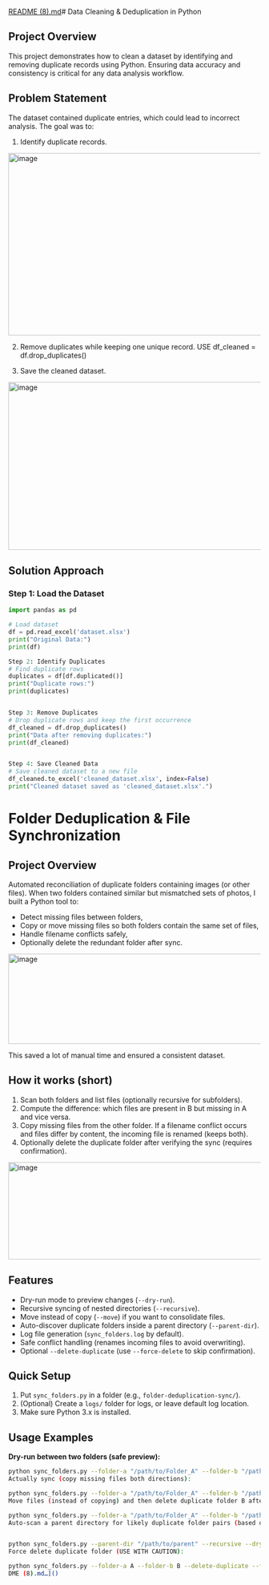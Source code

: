 [README (8).md](https://github.com/user-attachments/files/22438635/README.8.md)# Data Cleaning & Deduplication in Python

## Project Overview
This project demonstrates how to clean a dataset by identifying and removing duplicate records using Python. Ensuring data accuracy and consistency is critical for any data analysis workflow.

## Problem Statement
The dataset contained duplicate entries, which could lead to incorrect analysis. The goal was to:
1. Identify duplicate records.
<img width="957" height="364" alt="image" src="https://github.com/user-attachments/assets/538422f6-49e7-4e13-8de0-96e1b6a39f91" />

2. Remove duplicates while keeping one unique record.
USE df_cleaned = df.drop_duplicates()

3. Save the cleaned dataset.
<img width="957" height="335" alt="image" src="https://github.com/user-attachments/assets/851e4383-8885-4827-a28b-b53c24b84754" />


## Solution Approach

### Step 1: Load the Dataset
```python
import pandas as pd

# Load dataset
df = pd.read_excel('dataset.xlsx')
print("Original Data:")
print(df)

Step 2: Identify Duplicates
# Find duplicate rows
duplicates = df[df.duplicated()]
print("Duplicate rows:")
print(duplicates)


Step 3: Remove Duplicates
# Drop duplicate rows and keep the first occurrence
df_cleaned = df.drop_duplicates()
print("Data after removing duplicates:")
print(df_cleaned)


Step 4: Save Cleaned Data
# Save cleaned dataset to a new file
df_cleaned.to_excel('cleaned_dataset.xlsx', index=False)
print("Cleaned dataset saved as 'cleaned_dataset.xlsx'.")

```

# Folder Deduplication & File Synchronization

## Project Overview
Automated reconciliation of duplicate folders containing images (or other files). When two folders contained similar but mismatched sets of photos, I built a Python tool to:
- Detect missing files between folders,
- Copy or move missing files so both folders contain the same set of files,
- Handle filename conflicts safely,
- Optionally delete the redundant folder after sync.

<img width="954" height="180" alt="image" src="https://github.com/user-attachments/assets/e8513860-0c61-4739-9d6b-71a71231db00" />

This saved a lot of manual time and ensured a consistent dataset.

## How it works (short)
1. Scan both folders and list files (optionally recursive for subfolders).
2. Compute the difference: which files are present in B but missing in A and vice versa.
3. Copy missing files from the other folder. If a filename conflict occurs and files differ by content, the incoming file is renamed (keeps both).
4. Optionally delete the duplicate folder after verifying the sync (requires confirmation).

<img width="860" height="194" alt="image" src="https://github.com/user-attachments/assets/914c9c55-d4b7-4dee-83b0-00b02c32e416" />


## Features
- Dry-run mode to preview changes (`--dry-run`).
- Recursive syncing of nested directories (`--recursive`).
- Move instead of copy (`--move`) if you want to consolidate files.
- Auto-discover duplicate folders inside a parent directory (`--parent-dir`).
- Log file generation (`sync_folders.log` by default).
- Safe conflict handling (renames incoming files to avoid overwriting).
- Optional `--delete-duplicate` (use `--force-delete` to skip confirmation).

## Quick Setup
1. Put `sync_folders.py` in a folder (e.g., `folder-deduplication-sync/`).
2. (Optional) Create a `logs/` folder for logs, or leave default log location.
3. Make sure Python 3.x is installed.

## Usage Examples

**Dry-run between two folders (safe preview):**
```bash
python sync_folders.py --folder-a "/path/to/Folder_A" --folder-b "/path/to/Folder_B" --dry-run --recursive
Actually sync (copy missing files both directions):

python sync_folders.py --folder-a "/path/to/Folder_A" --folder-b "/path/to/Folder_B" --recursive
Move files (instead of copying) and then delete duplicate folder B after confirmation:

python sync_folders.py --folder-a "/path/to/Folder_A" --folder-b "/path/to/Folder_B" --move --delete-duplicate
Auto-scan a parent directory for likely duplicate folder pairs (based on normalized names):


python sync_folders.py --parent-dir "/path/to/parent" --recursive --dry-run
Force delete duplicate folder (USE WITH CAUTION):

python sync_folders.py --folder-a A --folder-b B --delete-duplicate --force-delete
DME (8).md…]()
```





